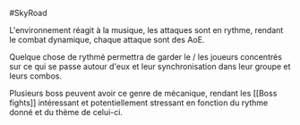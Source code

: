 #SkyRoad 

L'environnement réagit à la musique, les attaques sont en rythme, rendant le combat dynamique, chaque attaque sont des AoE.

Quelque chose de rythmé permettra de garder le / les joueurs concentrés sur ce qui se passe autour d'eux et leur synchronisation dans leur groupe et leurs combos.

Plusieurs boss peuvent avoir ce genre de mécanique, rendant les [[Boss fights]] intéressant et potentiellement stressant en fonction du rythme donné et du thème de celui-ci.